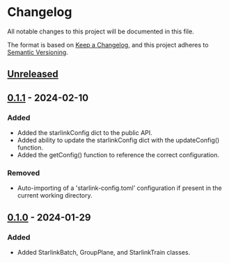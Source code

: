 # Changelog

All notable changes to this project will be documented in this file.

The format is based on [Keep a Changelog](https://keepachangelog.com/en/1.0.0/),
and this project adheres to [Semantic Versioning](https://semver.org/spec/v2.0.0.html).

## [Unreleased]

## [0.1.1] - 2024-02-10

### Added

- Added the starlinkConfig dict to the public API.
- Added ability to update the starlinkConfig dict with the updateConfig() function.
- Added the getConfig() function to reference the correct configuration.

### Removed

- Auto-importing of a 'starlink-config.toml' configuration if present in the current
working directory.

## [0.1.0] - 2024-01-29

### Added

- Added StarlinkBatch, GroupPlane, and StarlinkTrain classes.

[Unreleased]: https://github.com/qbizzle68/starlink-sattrack-extension/compare/v0.1.1...HEAD
[0.1.1]: https://github.com/qbizzle68/starlink-sattrack-extension/compare/v0.1.0...v0.1.1
[0.1.0]: https://github.com/qbizzle68/starlink-sattrack-extension/releases/tag/v0.1.0
